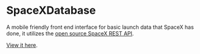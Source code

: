 # SpaceXDatabase
A mobile friendly front end interface for basic launch data that SpaceX has done, it utilizes the [open source SpaceX REST API](https://github.com/r-spacex/SpaceX-API).

[View it here](https://ktndwn.github.io/spaceXLaunchDatabase/).
